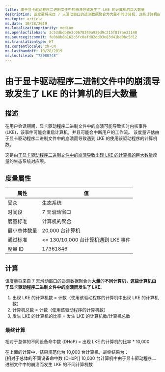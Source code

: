 ```yaml
---
title: 由于显卡驱动程序二进制文件中的崩溃导致发生了 LKE 的计算机的巨大数量
description: 该度量将来自 7 天滑动窗口的遥测数据聚合为大量不同计算机，这些计算机由于显卡驱动程序二进制文件中的崩溃而发生了 LKE
ms.topic: article
ms.date: 10/28/2019
ms.localizationpriority: medium
ms.openlocfilehash: 3c53dbdb8e3c0678349a926d9c215f817ae33140
ms.sourcegitcommit: fe0b8b8b162c6fc0afd82dd03e83d41be0bc5d12
ms.translationtype: HT
ms.contentlocale: zh-CN
ms.lasthandoff: 10/28/2019
ms.locfileid: "72980748"
---
```

# <a name="myriad-of-machines-that-had-an-lke-caused-by-a-crash-in-the-graphics-driver-binary"></a>由于显卡驱动程序二进制文件中的崩溃导致发生了 LKE 的计算机的巨大数量

## <a name="description"></a>描述

在用户会话期间，显卡驱动程序二进制文件中的崩溃可能导致实时内核事件 (LKE)，该事件可能会重启计算机，并且可能会中断用户的工作流。 该度量评估由于显卡驱动程序二进制文件中的崩溃而导致遇到 LKE 的使用该驱动程序的计算机数。

这是[由于显卡驱动程序二进制文件中的崩溃导致出现 LKE 的计算机的巨大数量](https://docs.microsoft.com/windows-hardware/drivers/dashboard/myriad-of-machines-that-had-lke-caused-by-crash-in-graphics-driver-binary-standard)度量的生态系统对应项。

## <a name="measure-attributes"></a>度量属性

|属性|值|
|----|----|
|受众 |生态系统|
|时间段 |7 天滑动窗口|
|度量标准 |计算机的聚合|
|最小总体数量 |20,000 台计算机|
|通过标准 |<= 130/10,000 台计算机遇到 LKE 事件|
|度量 ID |17361846|

## <a name="calculation"></a>计算

该度量将来自 7 天滑动窗口的遥测数据聚合为**大量**的**不同计算机，这些计算机由于显卡驱动程序二进制文件中的崩溃而发生了 LKE**。
1. 出现 LKE 的计算机数 = 计数（使用该驱动程序的计算机中出现 LKE 的计算机数） 
2. 计算机总数 = 计数（使用该驱动程序的计算机数） 
3. 发生 LKE 的计算机的比率 = 发生 LKE 的计算机数/计算机总数 

### <a name="final-calculation"></a>最终计算

相对于总体的不同设备命中数 (DHoP) = 出现 LKE 的计算机的比率 * 10,000 

在上面的计算中，结果规范化为 10,000 台计算机，最终结果为：    
[相对于总体的不同设备命中数 (DHoP)] 10,000 台计算机中由于显卡驱动程序二进制文件中的崩溃而发生 LKE 的不同计算机数
